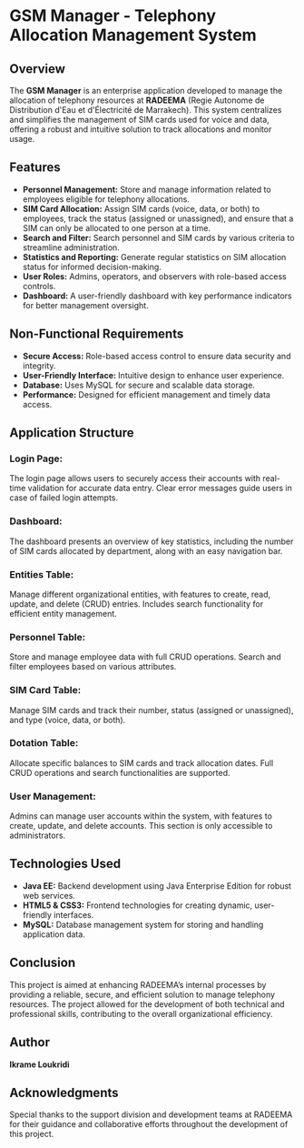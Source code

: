 # GSM Manager - Telephony Allocation Management System

## Overview
The **GSM Manager** is an enterprise application developed to manage the allocation of telephony resources at **RADEEMA** (Regie Autonome de Distribution d'Eau et d'Électricité de Marrakech). This system centralizes and simplifies the management of SIM cards used for voice and data, offering a robust and intuitive solution to track allocations and monitor usage.

## Features
- **Personnel Management:** Store and manage information related to employees eligible for telephony allocations.
- **SIM Card Allocation:** Assign SIM cards (voice, data, or both) to employees, track the status (assigned or unassigned), and ensure that a SIM can only be allocated to one person at a time.
- **Search and Filter:** Search personnel and SIM cards by various criteria to streamline administration.
- **Statistics and Reporting:** Generate regular statistics on SIM allocation status for informed decision-making.
- **User Roles:** Admins, operators, and observers with role-based access controls.
- **Dashboard:** A user-friendly dashboard with key performance indicators for better management oversight.

## Non-Functional Requirements
- **Secure Access:** Role-based access control to ensure data security and integrity.
- **User-Friendly Interface:** Intuitive design to enhance user experience.
- **Database:** Uses MySQL for secure and scalable data storage.
- **Performance:** Designed for efficient management and timely data access.

## Application Structure

### Login Page:
The login page allows users to securely access their accounts with real-time validation for accurate data entry. Clear error messages guide users in case of failed login attempts.

### Dashboard:
The dashboard presents an overview of key statistics, including the number of SIM cards allocated by department, along with an easy navigation bar.

### Entities Table:
Manage different organizational entities, with features to create, read, update, and delete (CRUD) entries. Includes search functionality for efficient entity management.

### Personnel Table:
Store and manage employee data with full CRUD operations. Search and filter employees based on various attributes.

### SIM Card Table:
Manage SIM cards and track their number, status (assigned or unassigned), and type (voice, data, or both).

### Dotation Table:
Allocate specific balances to SIM cards and track allocation dates. Full CRUD operations and search functionalities are supported.

### User Management:
Admins can manage user accounts within the system, with features to create, update, and delete accounts. This section is only accessible to administrators.

## Technologies Used
- **Java EE:** Backend development using Java Enterprise Edition for robust web services.
- **HTML5 & CSS3:** Frontend technologies for creating dynamic, user-friendly interfaces.
- **MySQL:** Database management system for storing and handling application data.

## Conclusion
This project is aimed at enhancing RADEEMA’s internal processes by providing a reliable, secure, and efficient solution to manage telephony resources. The project allowed for the development of both technical and professional skills, contributing to the overall organizational efficiency.

## Author
**Ikrame Loukridi**

## Acknowledgments
Special thanks to the support division and development teams at RADEEMA for their guidance and collaborative efforts throughout the development of this project.
